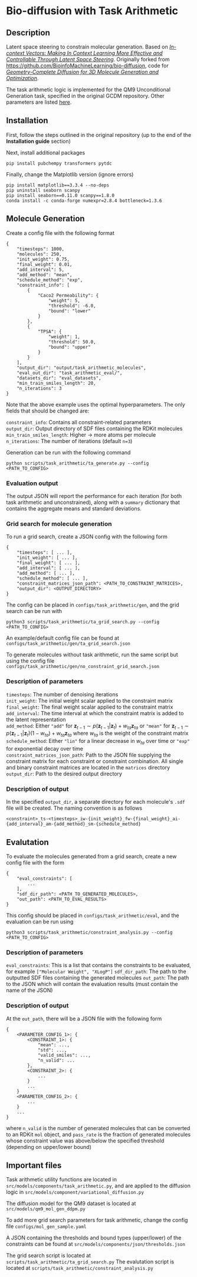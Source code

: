 # Bio-diffusion with Task Arithmetic

## Description
Latent space steering to constrain molecular generation. Based on [*In-context Vectors: Making In Context Learning More Effective and Controllable Through Latent Space Steering*](https://doi.org/10.48550/arXiv.2311.06668). Originally forked from https://github.com/BioinfoMachineLearning/bio-diffusion, code for [*Geometry-Complete Diffusion for 3D Molecule Generation and Optimization*](https://arxiv.org/abs/2302.04313).

The task arithmetic logic is implemented for the QM9 Unconditional Generation task, specified in the original GCDM repository. Other parameters are listed [here](https://github.com/BioinfoMachineLearning/bio-diffusion?tab=readme-ov-file#generate-new-unconditional-3d-molecules-qm9).

## Installation
First, follow the steps outlined in the original repository (up to the end of the **Installation guide** section)

Next, install additional packages

```
pip install pubchempy transformers pytdc
```

Finally, change the Matplotlib version (ignore errors)

```
pip install matplotlib==3.3.4 --no-deps
pip uninstall seaborn scanpy
pip install seaborn==0.11.0 scanpy==1.8.0
conda install -c conda-forge numexpr=2.8.4 bottleneck=1.3.6
```

## Molecule Generation
Create a config file with the following format

```
{
    "timesteps": 1000,
    "molecules": 250,
    "init_weight": 0.75,
    "final_weight": 0.01,
    "add_interval": 5,
    "add_method": "mean",
    "schedule_method": "exp",
    "constraint_info": [
        {
            "Caco2 Permeability": {
                "weight": 5,
                "threshold": -6.0,
                "bound": "lower"
            }
        },
        {
            "TPSA": {
                "weight": 1,
                "threshold": 50.0,
                "bound": "upper"
            }
        }
    ],
    "output_dir": "output/task_arithmetic_molecules",
    "eval_out_dir": "task_arithmetic_eval/",
    "datasets_dir": "eval_datasets",
    "min_train_smiles_length": 20,
    "n_iterations": 3
}
```

Note that the above example uses the optimal hyperparameters. The only fields that should be changed are:

`constraint_info`: Contains all constraint-related parameters \
`output_dir`: Output directory of SDF files containing the RDKit molecules \
`min_train_smiles_length`: Higher -> more atoms per molecule \
`n_iterations`: The number of iterations (default `n=3`)

Generation can be run with the following command

```
python scripts/task_arithmetic/ta_generate.py --config <PATH_TO_CONFIG>
```

### Evaluation output
The output JSON will report the performance for each iteration (for both task arithmetic and unconstrained), along with a `summary` dictionary that contains the aggregate means and standard deviations.

### Grid search for molecule generation
To run a grid search, create a JSON config with the following form
```
{
    "timesteps": [ ... ],
    "init_weight": [ ... ],
    "final_weight": [ ... ],
    "add_interval": [ ... ],
    "add_method": [ ... ],
    "schedule_method": [ ... ],
    "constraint_matrices_json_path": <PATH_TO_CONSTRAINT_MATRICES>,
    "output_dir": <OUTPUT_DIRECTORY>
}
```

The config can be placed in `configs/task_arithmetic/gen`, and the grid search can be run with

```
python3 scripts/task_arithmetic/ta_grid_search.py --config <PATH_TO_CONFIG>
```

An example/default config file can be found at `configs/task_arithmetic/gen/ta_grid_search.json`

To generate molecules without task arithmetic, run the same script but using the config file `configs/task_arithmetic/gen/no_constraint_grid_search.json`

### Description of parameters
`timesteps`: The number of denoising iterations \
`init_weight`: The initial weight scalar applied to the constraint matrix \
`final_weight`: The final weight scalar applied to the constraint matrix \
`add_interval`: The time interval at which the constraint matrix is added to the latent representation \
`add_method`: Either `"add"` for $\boldsymbol{z}_{t-1} \sim p(\boldsymbol{z}_{t-1} | \boldsymbol{z}_t) + w_{ta}\boldsymbol{z}_{ta}$ or `"mean"` for $\boldsymbol{z}_{t-1} \sim p(\boldsymbol{z}_{t-1} | \boldsymbol{z}_t)(1 - w_{ta}) + w_{ta}\boldsymbol{z}_{ta}$ where $w_{ta}$ is the weight of the constraint matrix \
`schedule_method`: Either `"lin"` for a linear decrease in $w_{ta}$ over time or `"exp"` for exponential decay over time \
`constraint_matrices_json_path`: Path to the JSON file supplying the constraint matrix for each constraint or constraint combination. All single and binary constraint matrices are located in the `matrices` directory
`output_dir`: Path to the desired output directory

### Description of output
In the specified `output_dir`, a separate directory for each molecule's `.sdf` file will be created. The naming convention is as follows
```
<constraint>_ts-<timesteps>_iw-{init_weight}_fw-{final_weight}_ai-{add_interval}_am-{add_method}_sm-{schedule_method}
```

## Evalutation
To evaluate the molecules generated from a grid search, create a new config file with the form

```
{
    "eval_constraints": [
        ...
    ],
    "sdf_dir_path": <PATH_TO_GENERATED_MOLECULES>,
    "out_path": <PATH_TO_EVAL_RESULTS>
}
```

This config should be placed in `configs/task_arithmetic/eval`, and the evaluation can be run using

```
python3 scripts/task_arithmetic/constraint_analysis.py --config <PATH_TO_CONFIG>
```

### Description of parameters
`eval_constraints`: This is a list that contains the constraints to be evaluated, for example `["Molecular Weight", "XLogP"]`
`sdf_dir_path`: The path to the outputted SDF files containing the generated molecules
`out_path`: The path to the JSON which will contain the evaluation results (must contain the name of the JSON)

### Description of output
At the `out_path`, there will be a JSON file with the following form

```
{
    <PARAMETER_CONFIG_1>: {
        <CONSTRAINT_1>: {
            "mean": ...,
            "std": ...,
            "valid_smiles": ...,
            "n_valid": ...
        },
        <CONSTRAINT_2>: {
            ...
        }
        ...
    }
    <PARAMETER_CONFIG_2>: {
        ...
    }
    ...
}
```

where `n_valid` is the number of generated molecules that can be converted to an RDKit `mol` object, and `pass_rate` is the fraction of generated molecules whose constraint value was above/below the specified threshold (depending on upper/lower bound)

## Important files
Task arithmetic utility functions are located in `src/models/components/task_arithmetic.py`, and are applied to the diffusion logic in `src/models/component/variational_diffusion.py`

The diffusion model for the QM9 dataset is located at `src/models/qm9_mol_gen_ddpm.py`

To add more grid search parameters for task arithmetic, change the config file `configs/mol_gen_sample.yaml`

A JSON containing the thresholds and bound types (upper/lower) of the constraints can be found at `src/models/components/json/thresholds.json`

The grid search script is located at `scripts/task_arithmetic/ta_grid_search.py`
The evalutation script is located at `scripts/task_arithmetic/constraint_analysis.py`